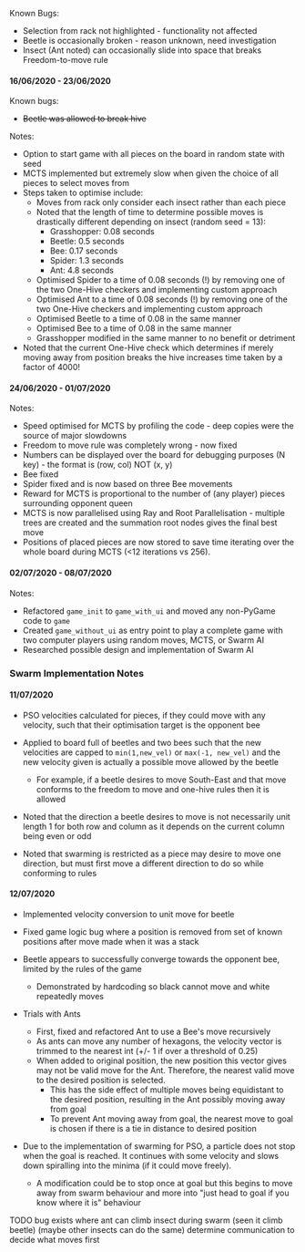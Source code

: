 Known Bugs:
- Selection from rack not highlighted - functionality not affected
- Beetle is occasionally broken - reason unknown, need investigation
- Insect (Ant noted) can occasionally slide into space that breaks Freedom-to-move rule

#### 16/06/2020 - 23/06/2020
Known bugs:
- ~~Beetle was allowed to break hive~~

Notes:
- Option to start game with all pieces on the board in random state with seed
- MCTS implemented but extremely slow when given the choice of all pieces to select moves from
- Steps taken to optimise include:
    - Moves from rack only consider each insect rather than each piece
    - Noted that the length of time to determine possible moves is drastically different depending on insect (random seed = 13):
        - Grasshopper: 0.08 seconds
        - Beetle: 0.5 seconds
        - Bee: 0.17 seconds
        - Spider: 1.3 seconds
        - Ant: 4.8 seconds
    - Optimised Spider to a time of 0.08 seconds (!) by removing one of the two One-Hive checkers and implementing custom approach
    - Optimised Ant to a time of 0.08 seconds (!) by removing one of the two One-Hive checkers and implementing custom approach
    - Optimised Beetle to a time of 0.08 in the same manner
    - Optimised Bee to a time of 0.08 in the same manner
    - Grasshopper modified in the same manner to no benefit or detriment
- Noted that the current One-Hive check which determines if merely moving away from position breaks the hive increases time taken by a factor of 4000!

#### 24/06/2020 - 01/07/2020
Notes:
- Speed optimised for MCTS by profiling the code - deep copies were the source of major slowdowns
- Freedom to move rule was completely wrong - now fixed
- Numbers can be displayed over the board for debugging purposes (N key) - the format is (row, col) NOT (x, y)
- Bee fixed
- Spider fixed and is now based on three Bee movements
- Reward for MCTS is proportional to the number of (any player) pieces surrounding opponent queen
- MCTS is now parallelised using Ray and Root Parallelisation - multiple trees are created and the summation root nodes gives the final best move
- Positions of placed pieces are now stored to save time iterating over the whole board during MCTS (<12 iterations vs 256).

#### 02/07/2020 - 08/07/2020
Notes:
- Refactored `game_init` to `game_with_ui` and moved any non-PyGame code to `game`
- Created `game_without_ui` as entry point to play a complete game with two computer players using random moves, MCTS, or Swarm AI
- Researched possible design and implementation of Swarm AI

### Swarm Implementation Notes

#### 11/07/2020

- PSO velocities calculated for pieces, if they could move with any velocity, such that their optimisation target is the opponent bee
- Applied to board full of beetles and two bees such that the new velocities are capped to `min(1,new_vel)` or `max(-1, new_vel)` and the new velocity given is actually a possible move allowed by the beetle
    - For example, if a beetle desires to move South-East and that move conforms to the freedom to move and one-hive rules then it is allowed

- Noted that the direction a beetle desires to move is not necessarily unit length 1 for both row and column as it depends on the current column being even or odd
- Noted that swarming is restricted as a piece may desire to move one direction, but must first move a different direction to do so while conforming to rules
 
#### 12/07/2020

- Implemented velocity conversion to unit move for beetle
- Fixed game logic bug where a position is removed from set of known positions after move made when it was a stack
- Beetle appears to successfully converge towards the opponent bee, limited by the rules of the game
    - Demonstrated by hardcoding so black cannot move and white repeatedly moves

- Trials with Ants
    - First, fixed and refactored Ant to use a Bee's move recursively
    - As ants can move any number of hexagons, the velocity vector is trimmed to the nearest int (+/- 1 if over a threshold of 0.25)
    - When added to original position, the new position this vector gives may not be valid move for the Ant. Therefore, the nearest valid move to the desired position is selected.
        - This has the side effect of multiple moves being equidistant to the desired position, resulting in the Ant possibly moving away from goal
        - To prevent Ant moving away from goal, the nearest move to goal is chosen if there is a tie in distance to desired position

- Due to the implementation of swarming for PSO, a particle does not stop when the goal is reached. It continues with some velocity and slows down spiralling into the minima (if it could move freely).
    - A modification could be to stop once at goal but this begins to move away from swarm behaviour and more into "just head to goal if you know where it is" behaviour
    
TODO 
bug exists where ant can climb insect during swarm (seen it climb beetle) (maybe other insects can do the same)
determine communication to decide what moves first

       